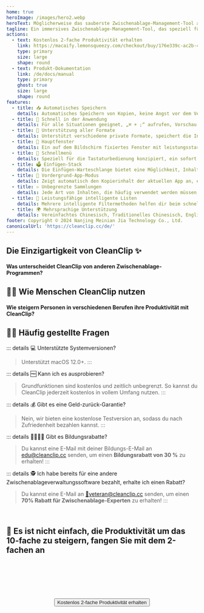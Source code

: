 ```yaml
---
home: true
heroImage: /images/hero2.webp
heroText: Möglicherweise das sauberste Zwischenablage-Management-Tool auf macOS!
tagline: Ein immersives Zwischenablage-Management-Tool, das speziell für Mac entwickelt wurde, einfach und leistungsstark
actions:
  - text: Kostenlos 2-fache Produktivität erhalten
    link: https://macaify.lemonsqueezy.com/checkout/buy/176e339c-ac2b-40d7-b253-c10b3dfdb929
    type: primary
    size: large
    shape: round
  - text: Produkt-Dokumentation
    link: /de/docs/manual
    type: primary
    ghost: true
    size: large
    shape: round
features:
  - title: 📥 Automatisches Speichern
    details: Automatisches Speichern von Kopien, keine Angst vor dem Verlust wichtiger Inhalte
  - title: 🚀 Schnell in der Anwendung
    details: Für alle Situationen geeignet, „⌘ + ;“ aufrufen, Vorschau mit Space, 📅 einfügen, extrem reibungslos
  - title: 🌈 Unterstützung aller Formate
    details: Unterstützt verschiedene private Formate, speichert die Inhalte deiner Lieblings-Apps
  - title: 📌 Hauptfenster
    details: Ein auf dem Bildschirm fixiertes Fenster mit leistungsstarker Lesezeichenliste und intelligenten Listen
  - title: 🧲 Schnellmenü
    details: Speziell für die Tastaturbedienung konzipiert, ein sofort einsatzbereites Popup-Fenster
  - title: 🗳️ Einfügen-Stack
    details: Die Einfügen-Warteschlange bietet eine Möglichkeit, Inhalte schnell nacheinander einzufügen
  - title: 🧲 Vordergrund-App-Modus
    details: Zeigt automatisch den Kopierinhalt der aktuellen App an, erhöht die Effizienz in bestimmten Szenarien
  - title: ♾️ Unbegrenzte Sammlungen
    details: Jede Art von Inhalten, die häufig verwendet werden müssen, kann einem bestimmten Bereich zugeordnet werden
  - title: 🧠 Leistungsfähige intelligente Listen
    details: Mehrere intelligente Filtermethoden helfen dir beim schnellen Sortieren und Filtern spezifischer Inhalte
  - title: 🌍 Mehrsprachige Unterstützung
    details: Vereinfachtes Chinesisch, Traditionelles Chinesisch, Englisch, 🇸🇰Slowakisch, 🇫🇷Französisch, 🇳🇱Niederländisch <a href="/de/discounts">Hilfe bei der Übersetzung</a>
footer: Copyright © 2024 Nanjing Meinian Jia Technology Co., Ltd.
canonicalUrl: 'https://cleanclip.cc/de/'
---
```


<div class="segments">
  <TabFeatures-MainWindow class="tabfeatures"/>
  <TabFeatures-QuickMenu class="tabfeatures"/>
  <TabFeatures-PasteStack class="tabfeatures"/>

  <div class="usp">

  ## Die Einzigartigkeit von CleanClip ✨
  #### Was unterscheidet CleanClip von anderen Zwischenablage-Programmen?

  <usp-Usp/>

  </div>
  
  <div class="usecase">

  ## 👩‍💻 Wie Menschen CleanClip nutzen
  #### Wie steigern Personen in verschiedenen Berufen ihre Produktivität mit CleanClip?

  <usecase-UseCases/>

  </div>


  <div class="faq">
  <div>

  ## 🙋🏻 Häufig gestellte Fragen

::: details 💻 Unterstützte Systemversionen?
> Unterstützt macOS 12.0+.
:::

::: details 🆓 Kann ich es ausprobieren?
> Grundfunktionen sind kostenlos und zeitlich unbegrenzt. So kannst du CleanClip jederzeit kostenlos in vollem Umfang nutzen.
:::

::: details 💰 Gibt es eine Geld-zurück-Garantie?
> Nein, wir bieten eine kostenlose Testversion an, sodass du nach Zufriedenheit bezahlen kannst.
:::

::: details 👩‍🎓🧑‍🎓 Gibt es Bildungsrabatte?
> Du kannst eine E-Mail mit deiner Bildungs-E-Mail an <a href="MAILTO:EDU@CLEANCLIP.CC?SUBJECT=%5BEDU%20DISCOUNT%5D%20ANFORDERUNG%20EINES%20DISCOUNT-CODES%20FÜR%2030%25%20RABATT%20AUF%20DIE%20CLEANCLIP-LIZENZ&BODY=ANFORDERUNG%20EINES%20DISCOUNT-CODES%20FÜR%2030%25%20RABATT%20AUF%20DIE%20CLEANCLIP-LIZENZ">edu@cleanclip.cc</a> senden, um einen **Bildungsrabatt von 30 %** zu erhalten!
:::

::: details 🕵️ Ich habe bereits für eine andere Zwischenablageverwaltungssoftware bezahlt, erhalte ich einen Rabatt?
> Du kannst eine E-Mail an <a href="mailto:veteran@cleanclip.cc?subject=%5Bveteran%20discount%5D%20Rabattcode%20für%2030%25%20Rabatt%20auf%20die%20CleanClip-Lizenz%20anfordern&body=Hallo%20CleanClips%2C%0A%0AIch%20habe%20zuvor%20andere%20Zwischenablage-Management-Software%20gekauft%20und%20ich%20möchte%20einen%2030%25%20Rabatt%20auf%20die%20CleanClip-Lizenz%20anfordern.%0A%0ADer%20Link%20zur%20verwendeten%20Software%3A%20%5BLink%5D%0A%0AHier%20ist%20der%20Kaufbeleg%3A%20%5BScreenshots%5D">📮veteran@cleanclip.cc</a> senden, um einen **70% Rabatt für Zwischenablage-Experten** zu erhalten!
:::
  </div>
  </div>

  <div class="encourage">
  </br>

  ## 🚀 Es ist nicht einfach, die Produktivität um das 10-fache zu steigern, fangen Sie mit dem 2-fachen an

  </br>
  </br>

  <div style="display: flex; justify-content: center;">
    <div style="text-align: center">
      <button type="button" class="ant-btn ant-btn-primary ant-btn-round ant-btn-lg" style="margin-top: 64px">
        <!-- <a href="https://macaify.lemonsqueezy.com/checkout/buy/69bd0056-9182-4030-9aaf-bd0604db751b?embed=1&media=0&logo=0&desc=0&discount=0&enabled=114543" class="lemonsqueezy-button"> -->
        <a :href="$site.themeConfig.freeTrailUrl">
                      Kostenlos 2-fache Produktivität erhalten
        </a>
      </button>
    </div>
  </div>

  </br>
  </br>
  </br>
  </div>

</div>

<NewFooter/>
